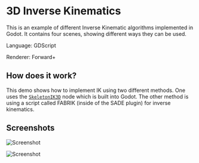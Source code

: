 # 3D Inverse Kinematics

This is an example of different Inverse Kinematic algorithms
implemented in Godot. It contains four scenes, showing
different ways they can be used.

Language: GDScript

Renderer: Forward+

## How does it work?

This demo shows how to implement IK using two different methods. One uses the
[`SkeletonIK3D`](https://docs.godotengine.org/en/latest/classes/class_skeletonik3d.html)
node which is built into Godot. The other method is using a script
called FABRIK (inside of the SADE plugin) for inverse kinematics.

## Screenshots

![Screenshot](screenshots/cube.png)

![Screenshot](screenshots/fps_gun.png)
